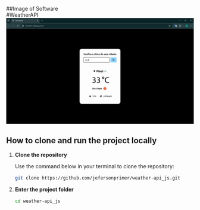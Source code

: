 ##Image of Software
<br>
#WeatherAPI
![Project Logo](./img/weather.png)

## How to clone and run the project locally
1. **Clone the repository**
   
   Use the command below in your terminal to clone the repository:
   ```bash
   git clone https://github.com/jefersonprimer/weather-api_js.git

2. **Enter the project folder**
   ```bash
   cd weather-api_js
